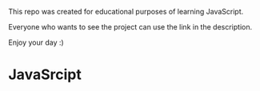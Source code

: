 This repo was created for educational purposes of learning JavaScript.

Everyone who wants to see the project can use the link in the description.

Enjoy your day :)

# JavaSrcipt

